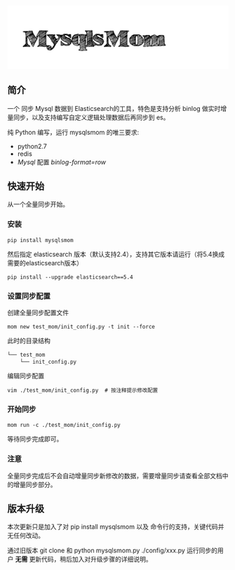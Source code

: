 ![Alt text](https://github.com/m358807551/images/blob/master/images/MysqlsMom.jpeg?raw=true)

## 简介

一个 同步 Mysql 数据到 Elasticsearch的工具，特色是支持分析 binlog 做实时增量同步，以及支持编写自定义逻辑处理数据后再同步到 es。

纯 Python 编写，运行 mysqlsmom 的唯三要求:

* python2.7
* redis
* *Mysql* 配置  *binlog-format=row*

## 快速开始

从一个全量同步开始。

### 安装

```shell
pip install mysqlsmom
```

然后指定 elasticsearch 版本（默认支持2.4），支持其它版本请运行（将5.4换成需要的elasticsearch版本）

```shell
pip install --upgrade elasticsearch==5.4
```

### 设置同步配置

创建全量同步配置文件

```shell
mom new test_mom/init_config.py -t init --force
```

此时的目录结构

```shell
└── test_mom
    └── init_config.py
```

编辑同步配置

```shell
vim ./test_mom/init_config.py  # 按注释提示修改配置
```

### 开始同步

```
mom run -c ./test_mom/init_config.py
```

等待同步完成即可。

### 注意

全量同步完成后不会自动增量同步新修改的数据，需要增量同步请查看全部文档中的增量同步部分。

## 版本升级

本次更新只是加入了对 pip install mysqlsmom 以及 命令行的支持，关键代码并无任何改动。

通过旧版本 git clone 和 python mysqlsmom.py ./config/xxx.py 运行同步的用户 **无需** 更新代码，稍后加入对升级步骤的详细说明。
